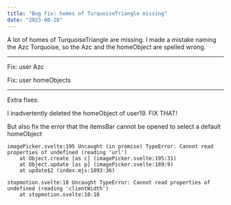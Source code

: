 ```yaml
---
title: "Bug Fix: homes of TurquoiseTriangle missing"
date: "2023-08-28"
---
```


A lot of homes of TurquoiseTriangle are missing. I made a mistake naming the Azc Torquoise, so the Azc and the homeObject are spelled wrong.

* * *

Fix: user Azc

Fix: user homeObjects

* * *

Extra fixes:

I inadvertently deleted the homeObject of user19. FIX THAT!

But also fix the error that the itemsBar cannot be opened to select a default homeObject

```
imagePicker.svelte:195 Uncaught (in promise) TypeError: Cannot read properties of undefined (reading 'url')
    at Object.create [as c] (imagePicker.svelte:195:31)
    at Object.update [as p] (imagePicker.svelte:189:9)
    at update$2 (index.mjs:1093:36)
```

```
stopmotion.svelte:18 Uncaught TypeError: Cannot read properties of undefined (reading 'clientWidth')
    at stopmotion.svelte:18:18
```
